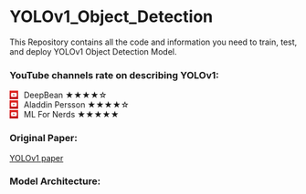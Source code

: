 # YOLOv1_Object_Detection
This Repository contains all the code and information you need to train, test, and deploy YOLOv1 Object Detection Model.

### YouTube channels rate on describing YOLOv1:

<!-- YouTube Link 1 -->
<div style="display: flex; align-items: center; justify-content: space-between;">
  <div style="display: flex; align-items: center;">
    <img src="./resources/youtube_icon.jpg" alt="Icon" width="15" style="margin-right: 10px;">
    <a href="https://www.youtube.com/watch?v=svn9-xV7wjk" style="text-decoration: none;"><span style="margin: 0;">DeepBean  ★★★★☆</span></a>
  </div>
</div>

<!-- YouTube Link 2 -->
<div style="display: flex; align-items: center; justify-content: space-between;">
  <div style="display: flex; align-items: center;">
    <img src="./resources/youtube_icon.jpg" alt="Icon" width="15" style="margin-right: 10px;">
    <a href="https://www.youtube.com/watch?v=n9_XyCGr-MI" style="text-decoration: none;"><span style="margin: 0;">Aladdin Persson  ★★★★☆</span></a>
  </div>
</div>

<!-- YouTube Link 3 -->
<div style="display: flex; align-items: center; justify-content: space-between;">
  <div style="display: flex; align-items: center;">
    <img src="./resources/youtube_icon.jpg" alt="Icon" width="15" style="margin-right: 10px;">
    <a href="https://www.youtube.com/watch?v=zgbPj4lSc58" style="text-decoration: none;"><span style="margin: 0;">ML For Nerds  ★★★★★</span></a>
  </div>
</div>

### Original Paper:

[YOLOv1 paper](https://arxiv.org/pdf/1506.02640.pdf)
### Model Architecture:



